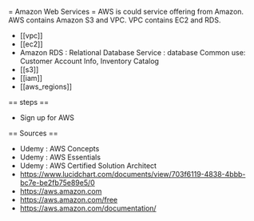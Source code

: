 = Amazon Web Services =
AWS is could service offering from Amazon.
AWS contains Amazon S3 and VPC. VPC contains EC2 and RDS.

* [[vpc]]
* [[ec2]]
* Amazon RDS : Relational Database Service : database
Common use: Customer Account Info, Inventory Catalog
* [[s3]]
* [[iam]]
* [[aws_regions]]


== steps ==
* Sign up for AWS

== Sources ==
* Udemy : AWS Concepts
* Udemy : AWS Essentials
* Udemy : AWS Certified Solution Architect
* https://www.lucidchart.com/documents/view/703f6119-4838-4bbb-bc7e-be2fb75e89e5/0
* https://aws.amazon.com
* https://aws.amazon.com/free
* https://aws.amazon.com/documentation/
